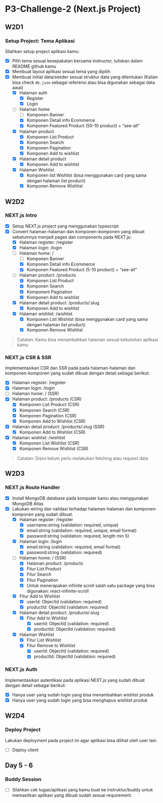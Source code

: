 # P3-Challenge-2 (Next.js Project)

## W2D1

### Setup Project: Tema Aplikasi

Silahkan setup project aplikasi kamu:

- [x] Pilih tema sesuai kesepakatan bersama instructor, tuliskan dalam README github kamu
- [x] Membuat layout aplikasi sesuai tema yang dipilih
- [x] Membuat initial data/seeder sesuai struktur data yang ditentukan (Kalian bisa check `db.json` sebagai referensi atau bisa digunakan sebagai data awal)
  - [x] Halaman auth
    - [x] Register
    - [x] Login
  - [ ] Halaman home
    - [ ] Komponen Banner
    - [x] Komponen Detail info Ecommerce
    - [x] Komponen Featured Product (50-10 product) + “see-all”
  - [x] Halaman product
    - [x] Komponen List Product
    - [x] Komponen Search
    - [x] Komponen Pagination
    - [x] Komponen Add to wishlist
  - [x] Halaman detail product
    - [x] Komponen Add to wishlist
  - [x] Halaman Wishlist
    - [x] Komponen list Wishlist (bisa menggunakan card yang sama dengan halaman list product)
    - [x] Komponen Remove Wishlist

## W2D2

### NEXT.js Intro

- [x] Setup NEXT.js project yang menggunakan typescript
- [x] Convert halaman-halaman dan komponen-komponen yang dibuat sebelumnya menjadi pages dan components pada NEXT.js:
  - [x] Halaman register: /register
  - [x] Halaman login: /login
  - [ ] Halaman home: /
    - [ ] Komponen Banner
    - [x] Komponen Detail info Ecommerce
    - [x] Komponen Featured Product (5-10 product) + “see-all”
  - [ ] Halaman product: /products
    - [x] Komponen List Product
    - [x] Komponen Search
    - [x] Komponent Pagination
    - [x] Komponen Add to wishlist
  - [x] Halaman detail product: /products/:slug
    - [x] Komponen Add to wishlist
  - [x] Halaman wishlist: /wishlist
    - [x] Komponen List Wishlist (bisa menggunakan card yang sama dengan halaman list product)
    - [x] Komponen Remove Wishlist

> Catatan: Kamu bisa menambahkan halaman sesuai kebutuhan aplikasi kamu

### NEXT.js CSR & SSR

Implementasikan CSR dan SSR pada pada halaman-halaman dan komponen-komponen yang sudah dibuat dengan detail sebagai berikut:

- [x] Halaman register: /register
- [x] Halaman login: /login
- [ ] Halaman home: / (SSR)
- [x] Halaman product: /products (CSR)
  - [x] Komponen List Product (CSR)
  - [x] Komponen Search (CSR)
  - [x] Komponen Pagination (CSR)
  - [x] Komponen Add to Wishlist (CSR)
- [x] Halaman detail product: /products/:slug (SSR)
  - [x] Komponen Add to Wishlist (CSR)
- [x] Halaman wishlist: /wishlist
  - [x] Komponen List Wishlist (CSR)
  - [x] Komponen Remove Wishlist (CSR)

> Catatan: Disini belum perlu melakukan fetching atau request data

## W2D3

### NEXT.js Route Handler

- [x] Install MongoDB database pada komputer kamu atau menggunakan MongoDB Atlas
- [x] Lakukan wiring dan validasi terhadap halaman-halaman dan komponen-komponen yang sudah dibuat.
  - [x] Halaman register: /register
    - [x] username:string (validation: required, unique)
    - [x] email:string (validation: required, unique, email format)
    - [x] password:string (validation: required, length min 5)
  - [x] Halaman login: /login
    - [x] email:string (validation: required, email format)
    - [x] password:string (validation: required)
  - [ ] Halaman home: / (SSR)
    - [x] Halaman product: /products
    - [x] Fitur List Product
    - [x] Fitur Search
    - [x] Fitur Pagination
    - [x] Untuk menerapakan infinite scroll salah satu package yang bisa digunakan: react-infinite-scroll
  - [x] Fitur Add to Wishlist
    - [x] userId: ObjectId (validation: required)
    - [x] productId: ObjectId (validation: required)
  - [x] Halaman detail product: /products/:slug
    - [x] Fitur Add to Wishlist
      - [x] userId: ObjectId (validation: required)
      - [x] productId: ObjectId (validation: required)
  - [x] Halaman Wishlist
    - [x] Fitur List Wishlist
    - [x] Fitur Remove to Wishlist
      - [x] userId: ObjectId (validation: required)
      - [x] productId: ObjectId (validation: required)

### NEXT.js Auth

Implementasikan autentikasi pada aplikasi NEXT.js yang sudah dibuat dengan detail sebagai berikut:

- [x] Hanya user yang sudah login yang bisa menambahkan wishlist produk
- [x] Hanya user yang sudah login yang bisa menghapus wishlist produk

## W2D4

### Deploy Project

Lakukan deployment pada project ini agar aplikasi bisa dilihat oleh user lain

- [ ] Deploy client

## Day 5 - 6

### Buddy Session

- [ ] Silahkan cek tugas/aplikasi yang kamu buat ke instruktur/buddy untuk memastikan aplikasi yang dibuat sudah sesuai requirement.
